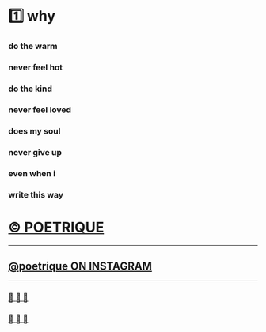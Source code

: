 ﻿# :one: why      

### do the warm    
### never feel hot    
### do the kind    
### never feel loved    

### does my soul    
### never give up    
### even when i    
### write this way     

# [&copy; POETRIQUE](http://instagram.com/poetrique) 

- - - 

## [@poetrique ON INSTAGRAM](http://instagram.com/poetrique)

- - -

###	[:yellow_heart: :arrow_up_small: :yellow_heart:](http://./home.md)

###	[:yellow_heart: :arrow_down_small: :yellow_heart:](http://./02~two.md)
